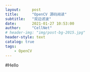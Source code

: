 ```yaml
---
layout:     post
title:      "OpenCV 源码阅读"
subtitle:   "双边滤波"
date:       2021-01-27 10:53:00
author:     "CellNet"
# header-img: "img/post-bg-2015.jpg"
header-style: text
catalog: true
tags:
    - OpenCV
---
```


#Hello